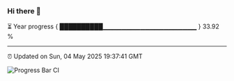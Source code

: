 ### Hi there 👋

⏳ Year progress { ██████████▁▁▁▁▁▁▁▁▁▁▁▁▁▁▁▁▁▁▁▁ } 33.92 %

---

⏰ Updated on Sun, 04 May 2025 19:37:41 GMT

![Progress Bar CI](https://github.com/IshwaranRudhara/GIT-ACTION/workflows/Progress%20Bar%20CI/badge.svg)
